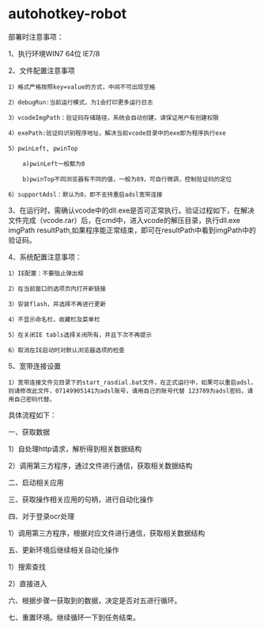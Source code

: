 # autohotkey-robot
部署时注意事项：

1、执行环境WIN7 64位 IE7/8

2、文件配置注意事项

	1）格式严格按照key=value的方式，中间不可出现空格
	
	2）debugRun:当前运行模式，为1会打印更多运行日志
	
	3）vcodeImgPath：验证码存储路径，系统会自动创建，请保证用户有创建权限
	
	4）exePath:验证码识别程序地址，解决当前vcode目录中的exe即为程序执行exe
	
	5）pwinLeft, pwinTop

		a)pwinLeft一般都为0

		b)pwinTop不同浏览器有不同的值，一般为89，可自行微调，控制验证码的定位
	
	6）supportAdsl：默认为0，即不支持重启adsl宽带连接

3、在运行时，需确认vcode中的dll.exe是否可正常执行。验证过程如下，在解决文件完成（vcode.rar）后，在cmd中，进入vcode的解压目录，执行dll.exe imgPath resultPath,如果程序能正常结束，即可在resultPath中看到imgPath中的验证码。

4、系统配置注意事项：

	1）IE配置：不要阻止弹出框

	2）在当前窗口的选项页内打开新链接

	3）安装flash，并选择不再进行更新

	4）不显示命名栏，收藏栏及菜单栏

	5）在关闭IE tabls选择关闭所有，并且下次不再提示

	6）取消在IE启动时对默认浏览器选项的检查

5、宽带连接设置

	1）宽带连接文件见目录下的start_rasdial.bat文件，在正式运行中，如果可以重启adsl，则请修改此文件，07149905141为adsl账号，请用自己的账号代替 123789为adsl密码，请用自己密码代替。




具体流程如下：

一、获取数据

  1）自处理http请求，解析得到相关数据结构

  2）调用第三方程序，通过文件进行通信，获取相关数据结构

二、启动相关应用

三、获取操作相关应用的句柄，进行自动化操作

四、对于登录ocr处理

  1）调用第三方程序，根据对应文件进行通信，获取相关数据结构

五、更新环境后继续相关自动化操作

  1）搜索查找

  2）直接进入

六、根据步骤一获取到的数据，决定是否对五进行循环。

七、重置环境。继续循环一下到任务结束。

